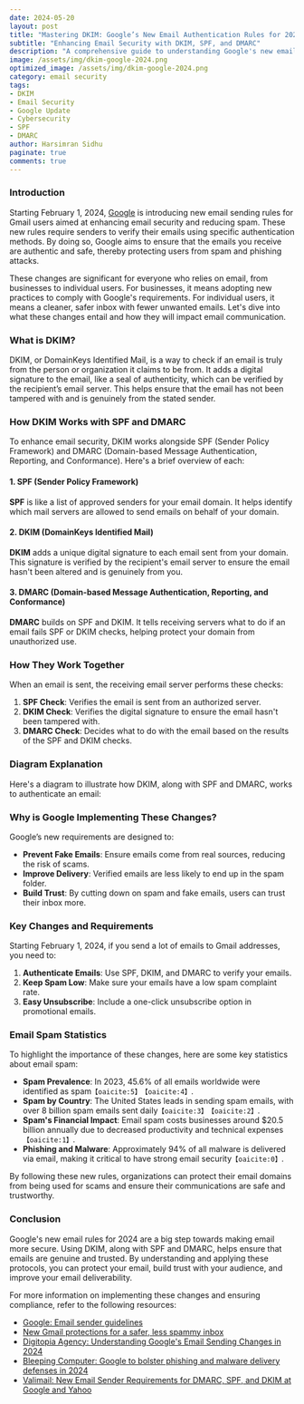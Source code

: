```yaml
---
date: 2024-05-20
layout: post
title: "Mastering DKIM: Google’s New Email Authentication Rules for 2024 Explained"
subtitle: "Enhancing Email Security with DKIM, SPF, and DMARC"
description: "A comprehensive guide to understanding Google's new email sender requirements for 2024, with a focus on implementing DKIM to enhance email security and reduce spam."
image: /assets/img/dkim-google-2024.png
optimized_image: /assets/img/dkim-google-2024.png
category: email security
tags:
- DKIM
- Email Security
- Google Update
- Cybersecurity
- SPF
- DMARC
author: Harsimran Sidhu
paginate: true
comments: true
---
```


### Introduction

Starting February 1, 2024, [Google](https://blog.google/products/gmail/gmail-security-authentication-spam-protection/) is introducing new email sending rules for Gmail users aimed at enhancing email security and reducing spam. These new rules require senders to verify their emails using specific authentication methods. By doing so, Google aims to ensure that the emails you receive are authentic and safe, thereby protecting users from spam and phishing attacks.

These changes are significant for everyone who relies on email, from businesses to individual users. For businesses, it means adopting new practices to comply with Google's requirements. For individual users, it means a cleaner, safer inbox with fewer unwanted emails. Let's dive into what these changes entail and how they will impact email communication.

### What is DKIM?

DKIM, or DomainKeys Identified Mail, is a way to check if an email is truly from the person or organization it claims to be from. It adds a digital signature to the email, like a seal of authenticity, which can be verified by the recipient’s email server. This helps ensure that the email has not been tampered with and is genuinely from the stated sender.

### How DKIM Works with SPF and DMARC

To enhance email security, DKIM works alongside SPF (Sender Policy Framework) and DMARC (Domain-based Message Authentication, Reporting, and Conformance). Here's a brief overview of each:

#### 1. SPF (Sender Policy Framework)

**SPF** is like a list of approved senders for your email domain. It helps identify which mail servers are allowed to send emails on behalf of your domain.

#### 2. DKIM (DomainKeys Identified Mail)

**DKIM** adds a unique digital signature to each email sent from your domain. This signature is verified by the recipient's email server to ensure the email hasn't been altered and is genuinely from you.

#### 3. DMARC (Domain-based Message Authentication, Reporting, and Conformance)

**DMARC** builds on SPF and DKIM. It tells receiving servers what to do if an email fails SPF or DKIM checks, helping protect your domain from unauthorized use.

### How They Work Together

When an email is sent, the receiving email server performs these checks:
1. **SPF Check**: Verifies the email is sent from an authorized server.
2. **DKIM Check**: Verifies the digital signature to ensure the email hasn't been tampered with.
3. **DMARC Check**: Decides what to do with the email based on the results of the SPF and DKIM checks.

### Diagram Explanation

Here's a diagram to illustrate how DKIM, along with SPF and DMARC, works to authenticate an email:


### Why is Google Implementing These Changes?

Google’s new requirements are designed to:
- **Prevent Fake Emails**: Ensure emails come from real sources, reducing the risk of scams.
- **Improve Delivery**: Verified emails are less likely to end up in the spam folder.
- **Build Trust**: By cutting down on spam and fake emails, users can trust their inbox more.

### Key Changes and Requirements

Starting February 1, 2024, if you send a lot of emails to Gmail addresses, you need to:
1. **Authenticate Emails**: Use SPF, DKIM, and DMARC to verify your emails.
2. **Keep Spam Low**: Make sure your emails have a low spam complaint rate.
3. **Easy Unsubscribe**: Include a one-click unsubscribe option in promotional emails.

### Email Spam Statistics

To highlight the importance of these changes, here are some key statistics about email spam:
- **Spam Prevalence**: In 2023, 45.6% of all emails worldwide were identified as spam&#8203;``【oaicite:5】``&#8203;&#8203;``【oaicite:4】``&#8203;.
- **Spam by Country**: The United States leads in sending spam emails, with over 8 billion spam emails sent daily&#8203;``【oaicite:3】``&#8203;&#8203;``【oaicite:2】``&#8203;.
- **Spam's Financial Impact**: Email spam costs businesses around $20.5 billion annually due to decreased productivity and technical expenses&#8203;``【oaicite:1】``&#8203;.
- **Phishing and Malware**: Approximately 94% of all malware is delivered via email, making it critical to have strong email security&#8203;``【oaicite:0】``&#8203;.

By following these new rules, organizations can protect their email domains from being used for scams and ensure their communications are safe and trustworthy.

### Conclusion

Google's new email rules for 2024 are a big step towards making email more secure. Using DKIM, along with SPF and DMARC, helps ensure that emails are genuine and trusted. By understanding and applying these protocols, you can protect your email, build trust with your audience, and improve your email deliverability.

For more information on implementing these changes and ensuring compliance, refer to the following resources:
- [Google: Email sender guidelines](https://support.google.com/a/answer/81126?hl=en)
- [New Gmail protections for a safer, less spammy inbox](https://blog.google/products/gmail/gmail-security-authentication-spam-protection/)
- [Digitopia Agency: Understanding Google's Email Sending Changes in 2024](https://www.digitopia.agency/google-email-sending-changes-2024)
- [Bleeping Computer: Google to bolster phishing and malware delivery defenses in 2024](https://www.bleepingcomputer.com/news/security/google-to-bolster-phishing-and-malware-delivery-defenses-in-2024/)
- [Valimail: New Email Sender Requirements for DMARC, SPF, and DKIM at Google and Yahoo](https://www.valimail.com/new-email-sender-requirements-for-dmarc-spf-and-dkim-at-google-and-yahoo)
